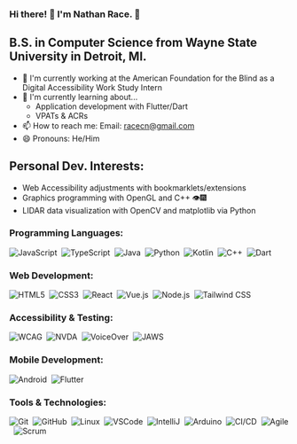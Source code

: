 ### Hi there! 👋 I'm Nathan Race. 🦭
## B.S. in Computer Science from Wayne State University in Detroit, MI.
- 🔭 I'm currently working at the American Foundation for the Blind as a Digital Accessibility Work Study Intern
- 🌱 I'm currently learning about...
  - Application development with Flutter/Dart
  - VPATs & ACRs
- 📫 How to reach me: Email: racecn@gmail.com
- 😄 Pronouns: He/Him
## Personal Dev. Interests:
- Web Accessibility adjustments with bookmarklets/extensions
- Graphics programming with OpenGL and C++ 👁️🎆
- LIDAR data visualization with OpenCV and matplotlib via Python 

### Programming Languages:
![JavaScript](https://img.shields.io/badge/JavaScript-F7DF1E.svg?&style=flat&logo=javascript&logoColor=black)&nbsp;
![TypeScript](https://img.shields.io/badge/TypeScript-3178C6.svg?&style=flat&logo=typescript&logoColor=white)&nbsp;
![Java](https://img.shields.io/badge/Java-007396.svg?&style=flat&logo=java&logoColor=white)&nbsp;
![Python](https://img.shields.io/badge/Python-3776AB.svg?&style=flat&logo=python&logoColor=white)&nbsp;
![Kotlin](https://img.shields.io/badge/Kotlin-7F52FF.svg?&style=flat&logo=kotlin&logoColor=white)&nbsp;
![C++](https://img.shields.io/badge/C++-00599C.svg?&style=flat&logo=c%2B%2B&logoColor=white)&nbsp;
![Dart](https://img.shields.io/badge/Dart-0175C2.svg?&style=flat&logo=dart&logoColor=white)&nbsp;

### Web Development:
![HTML5](https://img.shields.io/badge/HTML5-E34F26.svg?&style=flat&logo=html5&logoColor=white)&nbsp;
![CSS3](https://img.shields.io/badge/CSS3-1572B6.svg?&style=flat&logo=css3&logoColor=white)&nbsp;
![React](https://img.shields.io/badge/React-61DAFB.svg?&style=flat&logo=react&logoColor=black)&nbsp;
![Vue.js](https://img.shields.io/badge/Vue.js-4FC08D.svg?&style=flat&logo=vue.js&logoColor=white)&nbsp;
![Node.js](https://img.shields.io/badge/Node.js-339933.svg?&style=flat&logo=node.js&logoColor=white)&nbsp;
![Tailwind CSS](https://img.shields.io/badge/Tailwind_CSS-06B6D4.svg?&style=flat&logo=tailwind-css&logoColor=white)&nbsp;

### Accessibility & Testing:
![WCAG](https://img.shields.io/badge/WCAG-005A9C.svg?&style=flat&logo=w3c&logoColor=white)&nbsp;
![NVDA](https://img.shields.io/badge/NVDA-807F7F.svg?&style=flat&logo=screenreader&logoColor=white)&nbsp;
![VoiceOver](https://img.shields.io/badge/VoiceOver-000000.svg?&style=flat&logo=apple&logoColor=white)&nbsp;
![JAWS](https://img.shields.io/badge/JAWS-525252.svg?&style=flat&logo=screenreader&logoColor=white)&nbsp;

### Mobile Development:
![Android](https://img.shields.io/badge/Android-3DDC84.svg?&style=flat&logo=android&logoColor=white)&nbsp;
![Flutter](https://img.shields.io/badge/Flutter-02569B.svg?&style=flat&logo=flutter&logoColor=white)&nbsp;


### Tools & Technologies:
![Git](https://img.shields.io/badge/Git-F05032.svg?&style=flat&logo=git&logoColor=white)&nbsp;
![GitHub](https://img.shields.io/badge/GitHub-181717.svg?&style=flat&logo=github&logoColor=white)&nbsp;
![Linux](https://img.shields.io/badge/Linux-FCC624.svg?&style=flat&logo=linux&logoColor=black)&nbsp;
![VSCode](https://img.shields.io/badge/VS_Code-007ACC.svg?&style=flat&logo=visual-studio-code&logoColor=white)&nbsp;
![IntelliJ](https://img.shields.io/badge/IntelliJ-000000.svg?&style=flat&logo=intellij-idea&logoColor=white)&nbsp;
![Arduino](https://img.shields.io/badge/Arduino-00979D.svg?&style=flat&logo=arduino&logoColor=white)&nbsp;
![CI/CD](https://img.shields.io/badge/CI/CD-2088FF.svg?&style=flat&logo=github-actions&logoColor=white)&nbsp;
![Agile](https://img.shields.io/badge/Agile-0052CC.svg?&style=flat&logo=jira&logoColor=white)&nbsp;
![Scrum](https://img.shields.io/badge/Scrum-009FDA.svg?&style=flat&logo=scrumalliance&logoColor=white)&nbsp;

